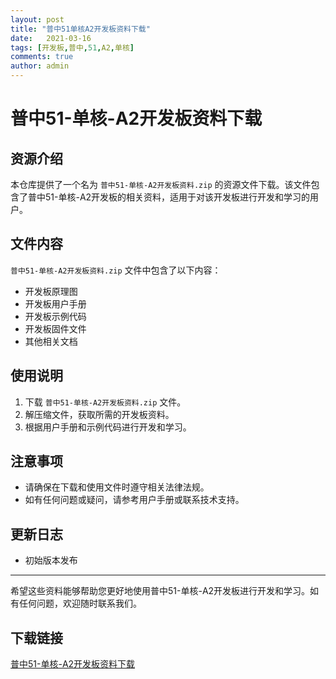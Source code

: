 ```yaml
---
layout: post
title: "普中51单核A2开发板资料下载"
date:   2021-03-16
tags: [开发板,普中,51,A2,单核]
comments: true
author: admin
---
```

# 普中51-单核-A2开发板资料下载

## 资源介绍

本仓库提供了一个名为 `普中51-单核-A2开发板资料.zip` 的资源文件下载。该文件包含了普中51-单核-A2开发板的相关资料，适用于对该开发板进行开发和学习的用户。

## 文件内容

`普中51-单核-A2开发板资料.zip` 文件中包含了以下内容：

- 开发板原理图
- 开发板用户手册
- 开发板示例代码
- 开发板固件文件
- 其他相关文档

## 使用说明

1. 下载 `普中51-单核-A2开发板资料.zip` 文件。
2. 解压缩文件，获取所需的开发板资料。
3. 根据用户手册和示例代码进行开发和学习。

## 注意事项

- 请确保在下载和使用文件时遵守相关法律法规。
- 如有任何问题或疑问，请参考用户手册或联系技术支持。

## 更新日志

- 初始版本发布

---

希望这些资料能够帮助您更好地使用普中51-单核-A2开发板进行开发和学习。如有任何问题，欢迎随时联系我们。

## 下载链接

[普中51-单核-A2开发板资料下载](https://pan.quark.cn/s/382a10b41a21)